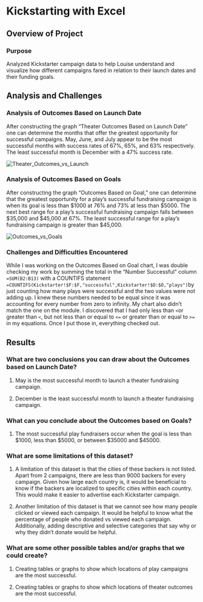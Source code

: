 # Kickstarting with Excel

## Overview of Project

### Purpose

Analyzed Kickstarter campaign data to help Louise understand and visualize how different campaigns fared in relation to their launch dates and their funding goals.

## Analysis and Challenges

### Analysis of Outcomes Based on Launch Date

After constructing the graph “Theater Outcomes Based on Launch Date” one can determine the months that offer the greatest opportunity for successful campaigns. May, June, and July appear to be the most successful months with success rates of 67%, 65%, and 63% respectively. The least successful month is December with a 47% success rate.

![Theater_Outcomes_vs_Launch](https://user-images.githubusercontent.com/103224405/165211943-6047342b-e2ce-4ef0-909a-2b6d19730559.png)

### Analysis of Outcomes Based on Goals

After constructing the graph “Outcomes Based on Goal,” one can determine that the greatest opportunity for a play’s successful fundraising campaign is when its goal is less than $1000 at 76% and 73% at less than $5000. The next best range for a play’s successful fundraising campaign falls between $35,000 and $45,000 at 67%. The least successful range for a play’s fundraising campaign is greater than $45,000.

![Outcomes_vs_Goals](https://user-images.githubusercontent.com/103224405/165211942-eabf25ad-3e70-4ccd-afb9-a61bb57646e5.png)

### Challenges and Difficulties Encountered

While I was working on the Outcomes Based on Goal chart, I was double checking my work by summing the total in the “Number Successful” column `=SUM(B2:B13)` with a COUNTIFS statement `=COUNTIFS(Kickstarter!$F:$F,"successful",Kickstarter!$O:$O,"plays")`by
just counting how many plays were successful and the two values were not adding up. I knew these numbers needed to be equal since it was accounting for every number from zero to infinity. My chart also didn’t match the one on the module. I discovered that I had only less than `<`or greater than `<`, but not less than or equal to `<=` or greater than or equal to `>=` in my equations. Once I put those in, everything checked out. 

## Results

### What are two conclusions you can draw about the Outcomes based on Launch Date?

1.	May is the most successful month to launch a theater fundraising campaign.

2.	December is the least successful month to launch a theater fundraising campaign.

### What can you conclude about the Outcomes based on Goals?

1.	The most successful play fundraisers occur when the goal is less than $1000, less than $5000, or between $35000 and $45000.

### What are some limitations of this dataset?

1.	A limitation of this dataset is that the cities of these backers is not listed. Apart from 2 campaigns, there are less than 9000 backers for every campaign. Given how large each country is, it would be beneficial to know if the backers are localized to specific cities within each country. This would make it easier to advertise each Kickstarter campaign. 

2.	Another limitation of this dataset is that we cannot see how many people clicked or viewed each campaign. It would be helpful to know what the percentage of people who donated vs viewed each campaign. Additionally, adding descriptive and selective categories that say why or why they didn’t donate would be helpful.

### What are some other possible tables and/or graphs that we could create?

1.	Creating tables or graphs to show which locations of play campaigns are the most successful. 

2.	Creating tables or graphs to show which locations of theater outcomes are the most successful. 
